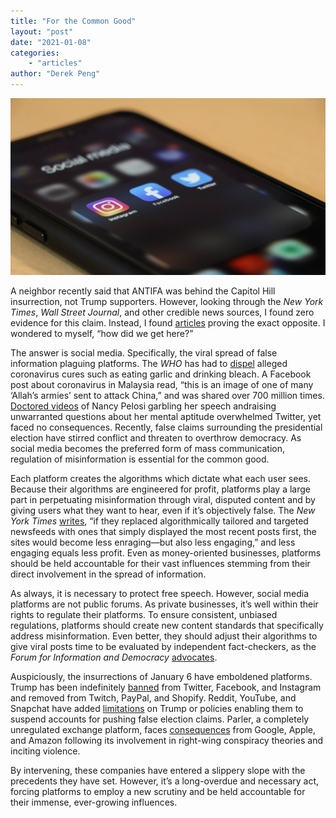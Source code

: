 ```yaml
---
title: "For the Common Good"
layout: "post"
date: "2021-01-08"
categories: 
    - "articles"
author: "Derek Peng"
---
```

![socialmedia](/images/forthecommongood.jpg)

A neighbor recently said that ANTIFA was behind the Capitol Hill insurrection, not Trump supporters. However, looking through the *New York Times*, *Wall Street Journal*, and other credible news sources, I found zero evidence for this claim. Instead, I found [articles](https://reuters.com/article/uk-factcheck-news-report-antifa-altered/fact-check-news-report-saying-antifa-took-responsibility-for-storming-capitol-is-digitally-altered-idUSKBN29C2ZF) proving the exact opposite. I wondered to myself, “how did we get here?”

The answer is social media. Specifically, the viral spread of false information plaguing platforms. The *WHO* has had to [dispel](https://twitter.com/WHO/status/1223904465394249732) alleged coronavirus cures such as eating garlic and drinking bleach. A Facebook post about coronavirus in Malaysia read, “this is an image of one of many ‘Allah’s armies’ sent to attack China,” and was shared over 700 million times. [Doctored videos](https://nyti.ms/2Ev9Bd7) of Nancy Pelosi garbling her speech andraising unwarranted questions about her mental aptitude overwhelmed Twitter, yet faced no consequences. Recently, false claims surrounding the presidential election have stirred conflict and threaten to overthrow democracy. As social media becomes the preferred form of mass communication, regulation of misinformation is essential for the common good.

Each platform creates the algorithms which dictate what each user sees. Because their algorithms are engineered for profit, platforms play a large part in perpetuating misinformation through viral, disputed content and by giving users what they want to hear, even if it’s objectively false. The *New York Times* [writes](https://nyti.ms/2I68vco), “if they replaced algorithmically tailored and targeted newsfeeds with ones that simply displayed the most recent posts first, the sites would become less enraging—but also less engaging,” and less engaging equals less profit. Even as money-oriented businesses, platforms should be held accountable for their vast influences stemming from their direct involvement in the spread of information.

As always, it is necessary to protect free speech. However, social media platforms are not public forums. As private businesses, it’s well within their rights to regulate their platforms. To ensure consistent, unbiased regulations, platforms should create new content standards that specifically address misinformation. Even better, they should adjust their algorithms to give viral posts time to be evaluated by independent fact-checkers, as the *Forum for Information and Democracy* [advocates](https://www.bbc.com/news/technology-54901083).

Auspiciously, the insurrections of January 6 have emboldened platforms. Trump has been indefinitely [banned](https://washingtonpost.com/technology/2021/01/07/trump-twitter-ban) from Twitter, Facebook, and Instagram and removed from Twitch, PayPal, and Shopify. Reddit, YouTube, and Snapchat have added [limitations](https://nyti.ms/3orDe4c) on Trump or policies enabling them to suspend accounts for pushing false election claims. Parler, a completely unregulated exchange platform, faces [consequences](https://nyti.ms/35jgNXp) from Google, Apple, and Amazon following its involvement in right-wing conspiracy theories and inciting violence.

By intervening, these companies have entered a slippery slope with the precedents they have set. However, it’s a long-overdue and necessary act, forcing platforms to employ a new scrutiny and be held accountable for their immense, ever-growing influences.
